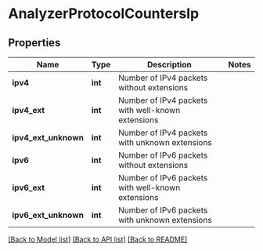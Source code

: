 # AnalyzerProtocolCountersIp

## Properties
Name | Type | Description | Notes
------------ | ------------- | ------------- | -------------
**ipv4** | **int** | Number of IPv4 packets without extensions | 
**ipv4_ext** | **int** | Number of IPv4 packets with well-known extensions | 
**ipv4_ext_unknown** | **int** | Number of IPv4 packets with unknown extensions | 
**ipv6** | **int** | Number of IPv6 packets without extensions | 
**ipv6_ext** | **int** | Number of IPv6 packets with well-known extensions | 
**ipv6_ext_unknown** | **int** | Number of IPv6 packets with unknown extensions | 

[[Back to Model list]](../README.md#documentation-for-models) [[Back to API list]](../README.md#documentation-for-api-endpoints) [[Back to README]](../README.md)


